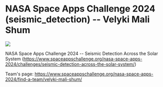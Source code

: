# NASA Space Apps Challenge 2024 (seismic_detection) -- Velyki Mali Shum

<a target="_blank" href="https://cookiecutter-data-science.drivendata.org/">
    <img src="https://img.shields.io/badge/CCDS-Project%20template-328F97?logo=cookiecutter" />
</a>

NASA Space Apps Challenge 2024 -- Seismic Detection Across the Solar System (https://www.spaceappschallenge.org/nasa-space-apps-2024/challenges/seismic-detection-across-the-solar-system/)

Team's page: https://www.spaceappschallenge.org/nasa-space-apps-2024/find-a-team/velyki-mali-shum/
